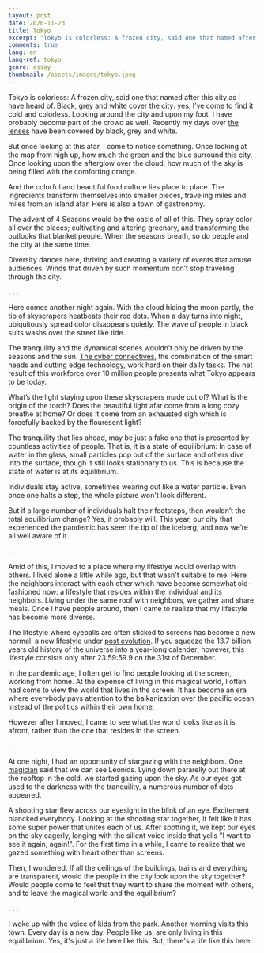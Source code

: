 ```yaml
---
layout: post
date: 2020-11-23
title: Tokyo
excerpt: "Tokyo is colorless: A frozen city, said one that named after this city as I have heard of. Black, grey and white cover the city: yes, I’ve come to find it cold and colorless. Looking around the city and upon my foot, I have probably become part of the crowd as well. Recently my days over the lenses have been covered by black, grey and white."
comments: true
lang: en
lang-ref: tokyo
genre: essay
thumbnail: /assets/images/tokyo.jpeg
---
```


Tokyo is colorless: A frozen city, said one that named after this city as I have heard of. Black, grey and white cover the city: yes, I’ve come to find it cold and colorless. Looking around the city and upon my foot, I have probably become part of the crowd as well. Recently my days over [the lenses](https://mdaisuke.net/blog/2020/09/20/Sustainability) have been covered by black, grey and white.

But once looking at this afar, I come to notice something. Once looking at the map from high up, how much the green and the blue surround this city. Once looking upon the afterglow over the cloud, how much of the sky is being filled with the comforting orange.

And the colorful and beautiful food culture lies place to place. The ingredients transform themselves into smaller pieces, traveling miles and miles from an island afar. Here is also a town of gastronomy.

The advent of 4 Seasons would be the oasis of all of this. They spray color all over the places; cultivating and altering greenary, and transforming the outlooks that blanket people. When the seasons breath, so do people and the city at the same time.

Diversity dances here, thriving and creating a variety of events that amuse audiences. Winds that driven by such momentum don’t stop traveling through the city.

.
.
.

Here comes another night again. With the cloud hiding the moon partly, the tip of skyscrapers heatbeats their red dots. When a day turns into night, ubiquitously spread color disappears quietly. The wave of people in black suits washs over the street like tide.

The tranquility and the dynamical scenes wouldn’t only be driven by the seasons and the sun. [The cyber connectives](https://mdaisuke.net/blog/2020/04/04/RiseAndFall), the combination of the smart heads and cutting edge technology, work hard on their daily tasks. The net result of this workforce over 10 million people presents what Tokyo appears to be today.

What’s the light staying upon these skyscrapers made out of? What is the origin of the torch? Does the beautiful light afar come from a long cozy breathe at home? Or does it come from an exhausted sigh which is forcefully backed by the flouresent light?

The tranquility that lies ahead, may be just a fake one that is presented by countless activities of people. That is, it is a state of equilibrium: In case of water in the glass, small particles pop out of the surface and others dive into the surface, though it still looks stationary to us. This is because the state of water is at its equilibrium.

Individuals stay active, sometimes wearing out like a water particle. Even once one halts a step, the whole picture won't look different.

But if a large number of individuals halt their footsteps, then wouldn’t the total equilibrium change? Yes, it probably will. This year, our city that experienced the pandemic has seen the tip of the iceberg, and now we’re all well aware of it.

.
.
.

Amid of this, I moved to a place where my lifestlye would overlap with others. I lived alone a little while ago, but that wasn't suitable to me. Here the neighbors interact with each other which have become somewhat old-fashioned now: a lifestyle that resides within the individual and its neighbors. Living under the same roof with neighbors, we gather and share meals. Once I have people around, then I came to realize that my lifestyle has become more diverse.

The lifestyle where eyeballs are often sticked to screens has become a new normal: a new lifestyle under [post evolution](https://mdaisuke.net/blog/2020/01/20/daisuke-site-launched). If you squeeze the 13.7 billion years old history of the universe into a year-long calender; however, this lifestyle consists only after 23:59:59.9 on the 31st of December.

In the pandemic age, I often get to find people looking at the screen, working from home. At the expense of living in this magical world, I often had come to view the world that lives in the screen. It has become an era where everybody pays attention to the balkanization over the pacific ocean instead of the politics within their own home.

However after I moved, I came to see what the world looks like as it is afront, rather than the one that resides in the screen.

.
.
.

At one night, I had an opportunity of stargazing with the neighbors. One [magician](https://mdaisuke.net/blog/2020/01/20/daisuke-site-launched) said that we can see Leonids. Lying down pararelly out there at the rooftop in the cold, we started gazing upon the sky. As our eyes got used to the darkness with the tranquility, a numerous number of dots appeared.

A shooting star flew across our eyesight in the blink of an eye. Excitement blancked everybody. Looking at the shooting star together, it felt like it has some super power that unites each of us. After spotting it, we kept our eyes on the sky eagerly, longing with the silient voice inside that yells "I want to see it again, again!". For the first time in a while, I came to realize that we gazed something with heart other than screens.

Then, I wondered. If all the ceilings of the buildings, trains and everything are transparent, would the people in the city look upon the sky together? Would people come to feel that they want to share the moment with others, and to leave the magical world and the equilibrium?

.
.
.

I woke up with the voice of kids from the park. Another morning visits this town. Every day is a new day. People like us, are only living in this equilibrium. Yes, it's just a life here like this. But, there's a life like this here.

